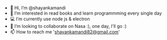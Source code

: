- 👋 Hi, I’m @shayankamandi
- 👀 I’m interested in read books and learn programmming every single day
- 💻 I’m currently use node js & electron  
- 🚀 I’m looking to collaborate on Nasa :), one day, I'll go :)
- 📫 How to reach me 'shayankamandi82@gmail.com'

<!---
shayandevv/shayandevv is a ✨ special ✨ repository because its `README.md` (this file) appears on your GitHub profile.
You can click the Preview link to take a look at your changes.
--->
